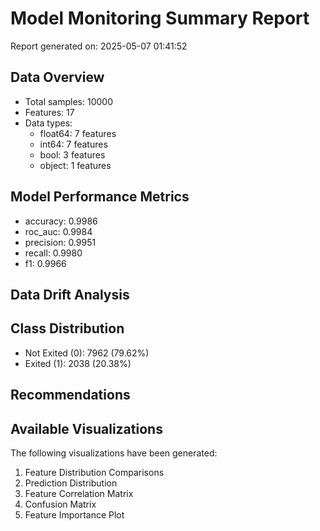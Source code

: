 # Model Monitoring Summary Report

Report generated on: 2025-05-07 01:41:52

## Data Overview
- Total samples: 10000
- Features: 17
- Data types:
  - float64: 7 features
  - int64: 7 features
  - bool: 3 features
  - object: 1 features

## Model Performance Metrics
- accuracy: 0.9986
- roc_auc: 0.9984
- precision: 0.9951
- recall: 0.9980
- f1: 0.9966

## Data Drift Analysis

## Class Distribution
- Not Exited (0): 7962 (79.62%)
- Exited (1): 2038 (20.38%)

## Recommendations

## Available Visualizations
The following visualizations have been generated:
1. Feature Distribution Comparisons
2. Prediction Distribution
3. Feature Correlation Matrix
4. Confusion Matrix
5. Feature Importance Plot

